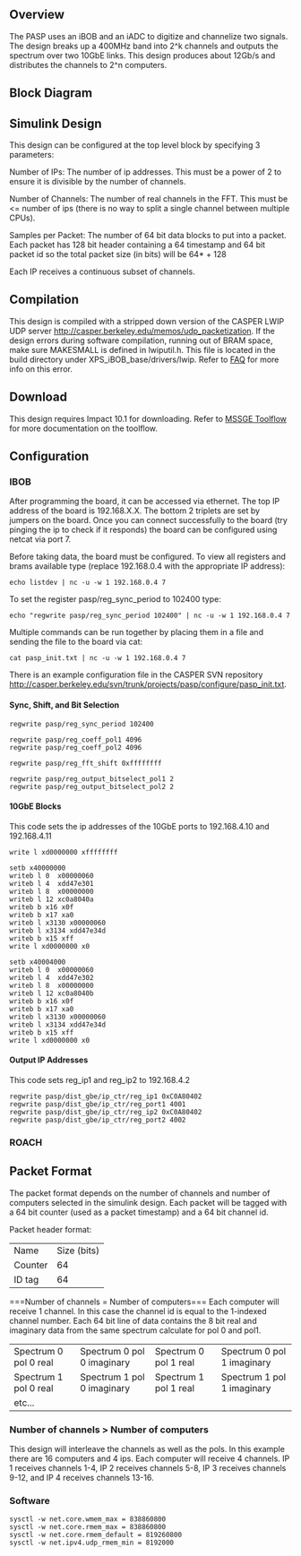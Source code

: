 ## Overview

The PASP uses an iBOB and an iADC to digitize and channelize two
signals. The design breaks up a 400MHz band into 2^k channels and
outputs the spectrum over two 10GbE links. This design produces about
12Gb/s and distributes the channels to 2^n computers.

## Block Diagram

## Simulink Design

This design can be configured at the top level block by specifying 3
parameters:

Number of IPs: The number of ip addresses. This must be a power of 2 to
ensure it is divisible by the number of channels.

Number of Channels: The number of real channels in the FFT. This must be
\<= number of ips (there is no way to split a single channel between
multiple CPUs).

Samples per Packet: The number of 64 bit data blocks to put into a
packet. Each packet has 128 bit header containing a 64 timestamp and 64
bit packet id so the total packet size (in bits) will be
64\*<samples per packet> + 128

Each IP receives a continuous subset of channels.

## Compilation

This design is compiled with a stripped down version of the CASPER LWIP
UDP server <http://casper.berkeley.edu/memos/udp_packetization>. If the
design errors during software compilation, running out of BRAM space,
make sure MAKESMALL is defined in lwiputil.h. This file is located in
the build directory under XPS\_iBOB\_base/drivers/lwip. Refer to
[FAQ](FAQ "wikilink") for more info on this error.

## Download

This design requires Impact 10.1 for downloading. Refer to [MSSGE
Toolflow](MSSGE_Toolflow "wikilink") for more documentation on the
toolflow.

## Configuration

### IBOB

After programming the board, it can be accessed via ethernet. The top IP
address of the board is 192.168.X.X. The bottom 2 triplets are set by
jumpers on the board. Once you can connect successfully to the board
(try pinging the ip to check if it responds) the board can be configured
using netcat via port 7.

Before taking data, the board must be configured. To view all registers
and brams available type (replace 192.168.0.4 with the appropriate IP
address):

    echo listdev | nc -u -w 1 192.168.0.4 7

To set the register pasp/reg\_sync\_period to 102400
    type:

    echo "regwrite pasp/reg_sync_period 102400" | nc -u -w 1 192.168.0.4 7

Multiple commands can be run together by placing them in a file and
sending the file to the board via cat:

    cat pasp_init.txt | nc -u -w 1 192.168.0.4 7

There is an example configuration file in the CASPER SVN repository
<http://casper.berkeley.edu/svn/trunk/projects/pasp/configure/pasp_init.txt>.

#### Sync, Shift, and Bit Selection

    regwrite pasp/reg_sync_period 102400
    
    regwrite pasp/reg_coeff_pol1 4096
    regwrite pasp/reg_coeff_pol2 4096
    
    regwrite pasp/reg_fft_shift 0xffffffff
    
    regwrite pasp/reg_output_bitselect_pol1 2
    regwrite pasp/reg_output_bitselect_pol2 2

#### 10GbE Blocks

This code sets the ip addresses of the 10GbE ports to 192.168.4.10 and
192.168.4.11

    write l xd0000000 xffffffff
    
    setb x40000000
    writeb l 0  x00000060
    writeb l 4  xdd47e301
    writeb l 8  x00000000
    writeb l 12 xc0a8040a
    writeb b x16 x0f
    writeb b x17 xa0
    writeb l x3130 x00000060
    writeb l x3134 xdd47e34d
    writeb b x15 xff
    write l xd0000000 x0
    
    setb x40004000
    writeb l 0  x00000060
    writeb l 4  xdd47e302
    writeb l 8  x00000000
    writeb l 12 xc0a8040b
    writeb b x16 x0f
    writeb b x17 xa0
    writeb l x3130 x00000060
    writeb l x3134 xdd47e34d
    writeb b x15 xff
    write l xd0000000 x0

#### Output IP Addresses

This code sets reg\_ip1 and reg\_ip2 to 192.168.4.2

    regwrite pasp/dist_gbe/ip_ctr/reg_ip1 0xC0A80402
    regwrite pasp/dist_gbe/ip_ctr/reg_port1 4001
    regwrite pasp/dist_gbe/ip_ctr/reg_ip2 0xC0A80402
    regwrite pasp/dist_gbe/ip_ctr/reg_port2 4002

### ROACH

## Packet Format

The packet format depends on the number of channels and number of
computers selected in the simulink design. Each packet will be tagged
with a 64 bit counter (used as a packet timestamp) and a 64 bit channel
id.

Packet header format:

|         |             |
| ------- | ----------- |
| Name    | Size (bits) |
| Counter | 64          |
| ID tag  | 64          |

\===Number of channels = Number of computers=== Each computer will
receive 1 channel. In this case the channel id is equal to the 1-indexed
channel number. Each 64 bit line of data contains the 8 bit real and
imaginary data from the same spectrum calculate for pol 0 and
pol1.

|                       |                            |                       |                            |
| --------------------- | -------------------------- | --------------------- | -------------------------- |
| Spectrum 0 pol 0 real | Spectrum 0 pol 0 imaginary | Spectrum 0 pol 1 real | Spectrum 0 pol 1 imaginary |
| Spectrum 1 pol 0 real | Spectrum 1 pol 0 imaginary | Spectrum 1 pol 1 real | Spectrum 1 pol 1 imaginary |
| etc...                |                            |                       |                            |

### Number of channels \> Number of computers

This design will interleave the channels as well as the pols. In this
example there are 16 computers and 4 ips. Each computer will receive 4
channels. IP 1 receives channels 1-4, IP 2 receives channels 5-8, IP 3
receives channels 9-12, and IP 4 receives channels 13-16.

### Software

    sysctl -w net.core.wmem_max = 838860800
    sysctl -w net.core.rmem_max = 838860800
    sysctl -w net.core.rmem_default = 819260800
    sysctl -w net.ipv4.udp_rmem_min = 8192000
